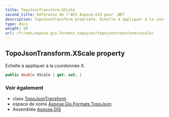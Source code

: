 ```yaml
---
title: TopoJsonTransform.XScale
second_title: Référence de l'API Aspose.GIS pour .NET
description: TopoJsonTransform propriété. Echelle à appliquer à la coordonnée X.
type: docs
weight: 20
url: /fr/net/aspose.gis.formats.topojson/topojsontransform/xscale/
---
```

## TopoJsonTransform.XScale property

Echelle à appliquer à la coordonnée X.

```csharp
public double XScale { get; set; }
```

### Voir également

* class [TopoJsonTransform](../)
* espace de noms [Aspose.Gis.Formats.TopoJson](../../topojsontransform/)
* Assemblée [Aspose.GIS](../../../)


